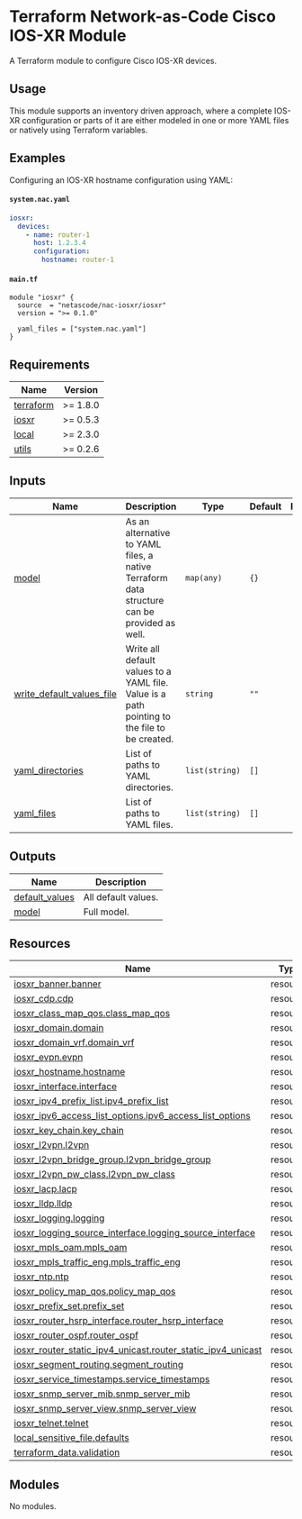 <!-- BEGIN_TF_DOCS -->
# Terraform Network-as-Code Cisco IOS-XR Module

A Terraform module to configure Cisco IOS-XR devices.

## Usage

This module supports an inventory driven approach, where a complete IOS-XR configuration or parts of it are either modeled in one or more YAML files or natively using Terraform variables.

## Examples

Configuring an IOS-XR hostname configuration using YAML:

#### `system.nac.yaml`

```yaml
iosxr:
  devices:
    - name: router-1
      host: 1.2.3.4
      configuration:
        hostname: router-1

```

#### `main.tf`

```hcl
module "iosxr" {
  source  = "netascode/nac-iosxr/iosxr"
  version = ">= 0.1.0"

  yaml_files = ["system.nac.yaml"]
}
```

## Requirements

| Name | Version |
|------|---------|
| <a name="requirement_terraform"></a> [terraform](#requirement\_terraform) | >= 1.8.0 |
| <a name="requirement_iosxr"></a> [iosxr](#requirement\_iosxr) | >= 0.5.3 |
| <a name="requirement_local"></a> [local](#requirement\_local) | >= 2.3.0 |
| <a name="requirement_utils"></a> [utils](#requirement\_utils) | >= 0.2.6 |
## Inputs

| Name | Description | Type | Default | Required |
|------|-------------|------|---------|:--------:|
| <a name="input_model"></a> [model](#input\_model) | As an alternative to YAML files, a native Terraform data structure can be provided as well. | `map(any)` | `{}` | no |
| <a name="input_write_default_values_file"></a> [write\_default\_values\_file](#input\_write\_default\_values\_file) | Write all default values to a YAML file. Value is a path pointing to the file to be created. | `string` | `""` | no |
| <a name="input_yaml_directories"></a> [yaml\_directories](#input\_yaml\_directories) | List of paths to YAML directories. | `list(string)` | `[]` | no |
| <a name="input_yaml_files"></a> [yaml\_files](#input\_yaml\_files) | List of paths to YAML files. | `list(string)` | `[]` | no |
## Outputs

| Name | Description |
|------|-------------|
| <a name="output_default_values"></a> [default\_values](#output\_default\_values) | All default values. |
| <a name="output_model"></a> [model](#output\_model) | Full model. |
## Resources

| Name | Type |
|------|------|
| [iosxr_banner.banner](https://registry.terraform.io/providers/CiscoDevNet/iosxr/latest/docs/resources/banner) | resource |
| [iosxr_cdp.cdp](https://registry.terraform.io/providers/CiscoDevNet/iosxr/latest/docs/resources/cdp) | resource |
| [iosxr_class_map_qos.class_map_qos](https://registry.terraform.io/providers/CiscoDevNet/iosxr/latest/docs/resources/class_map_qos) | resource |
| [iosxr_domain.domain](https://registry.terraform.io/providers/CiscoDevNet/iosxr/latest/docs/resources/domain) | resource |
| [iosxr_domain_vrf.domain_vrf](https://registry.terraform.io/providers/CiscoDevNet/iosxr/latest/docs/resources/domain_vrf) | resource |
| [iosxr_evpn.evpn](https://registry.terraform.io/providers/CiscoDevNet/iosxr/latest/docs/resources/evpn) | resource |
| [iosxr_hostname.hostname](https://registry.terraform.io/providers/CiscoDevNet/iosxr/latest/docs/resources/hostname) | resource |
| [iosxr_interface.interface](https://registry.terraform.io/providers/CiscoDevNet/iosxr/latest/docs/resources/interface) | resource |
| [iosxr_ipv4_prefix_list.ipv4_prefix_list](https://registry.terraform.io/providers/CiscoDevNet/iosxr/latest/docs/resources/ipv4_prefix_list) | resource |
| [iosxr_ipv6_access_list_options.ipv6_access_list_options](https://registry.terraform.io/providers/CiscoDevNet/iosxr/latest/docs/resources/ipv6_access_list_options) | resource |
| [iosxr_key_chain.key_chain](https://registry.terraform.io/providers/CiscoDevNet/iosxr/latest/docs/resources/key_chain) | resource |
| [iosxr_l2vpn.l2vpn](https://registry.terraform.io/providers/CiscoDevNet/iosxr/latest/docs/resources/l2vpn) | resource |
| [iosxr_l2vpn_bridge_group.l2vpn_bridge_group](https://registry.terraform.io/providers/CiscoDevNet/iosxr/latest/docs/resources/l2vpn_bridge_group) | resource |
| [iosxr_l2vpn_pw_class.l2vpn_pw_class](https://registry.terraform.io/providers/CiscoDevNet/iosxr/latest/docs/resources/l2vpn_pw_class) | resource |
| [iosxr_lacp.lacp](https://registry.terraform.io/providers/CiscoDevNet/iosxr/latest/docs/resources/lacp) | resource |
| [iosxr_lldp.lldp](https://registry.terraform.io/providers/CiscoDevNet/iosxr/latest/docs/resources/lldp) | resource |
| [iosxr_logging.logging](https://registry.terraform.io/providers/CiscoDevNet/iosxr/latest/docs/resources/logging) | resource |
| [iosxr_logging_source_interface.logging_source_interface](https://registry.terraform.io/providers/CiscoDevNet/iosxr/latest/docs/resources/logging_source_interface) | resource |
| [iosxr_mpls_oam.mpls_oam](https://registry.terraform.io/providers/CiscoDevNet/iosxr/latest/docs/resources/mpls_oam) | resource |
| [iosxr_mpls_traffic_eng.mpls_traffic_eng](https://registry.terraform.io/providers/CiscoDevNet/iosxr/latest/docs/resources/mpls_traffic_eng) | resource |
| [iosxr_ntp.ntp](https://registry.terraform.io/providers/CiscoDevNet/iosxr/latest/docs/resources/ntp) | resource |
| [iosxr_policy_map_qos.policy_map_qos](https://registry.terraform.io/providers/CiscoDevNet/iosxr/latest/docs/resources/policy_map_qos) | resource |
| [iosxr_prefix_set.prefix_set](https://registry.terraform.io/providers/CiscoDevNet/iosxr/latest/docs/resources/prefix_set) | resource |
| [iosxr_router_hsrp_interface.router_hsrp_interface](https://registry.terraform.io/providers/CiscoDevNet/iosxr/latest/docs/resources/router_hsrp_interface) | resource |
| [iosxr_router_ospf.router_ospf](https://registry.terraform.io/providers/CiscoDevNet/iosxr/latest/docs/resources/router_ospf) | resource |
| [iosxr_router_static_ipv4_unicast.router_static_ipv4_unicast](https://registry.terraform.io/providers/CiscoDevNet/iosxr/latest/docs/resources/router_static_ipv4_unicast) | resource |
| [iosxr_segment_routing.segment_routing](https://registry.terraform.io/providers/CiscoDevNet/iosxr/latest/docs/resources/segment_routing) | resource |
| [iosxr_service_timestamps.service_timestamps](https://registry.terraform.io/providers/CiscoDevNet/iosxr/latest/docs/resources/service_timestamps) | resource |
| [iosxr_snmp_server_mib.snmp_server_mib](https://registry.terraform.io/providers/CiscoDevNet/iosxr/latest/docs/resources/snmp_server_mib) | resource |
| [iosxr_snmp_server_view.snmp_server_view](https://registry.terraform.io/providers/CiscoDevNet/iosxr/latest/docs/resources/snmp_server_view) | resource |
| [iosxr_telnet.telnet](https://registry.terraform.io/providers/CiscoDevNet/iosxr/latest/docs/resources/telnet) | resource |
| [local_sensitive_file.defaults](https://registry.terraform.io/providers/hashicorp/local/latest/docs/resources/sensitive_file) | resource |
| [terraform_data.validation](https://registry.terraform.io/providers/hashicorp/terraform/latest/docs/resources/data) | resource |
## Modules

No modules.
<!-- END_TF_DOCS -->